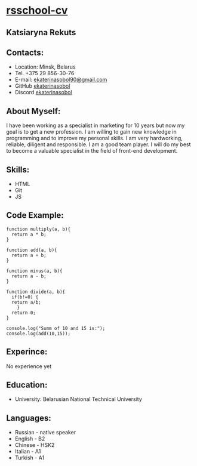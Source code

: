 # [rsschool-cv](https://github.com/ekaterinasobol/rsschool-cv.git)

## Katsiaryna Rekuts

## Contacts:

* Location: Minsk, Belarus
* Tel. +375 29 856-30-76
* E-mail: [ekaterinasobol90@gmail.com](mailto:ekaterinasobol90@gmail.com)
* GitHub [ekaterinasobol](https://github.com/ekaterinasobol)
* Discord [ekaterinasobol](ekaterinasobol#9112)

## About Myself:

I have been working as a specialist in marketing for 10 years but now my goal is to get a new profession. I am willing to gain new knowledge in programming and to improve my personal skills. I am very hardworking, reliable, diligent and responsible. I am a good team player. I will do my best to become a valuable specialist in the field of front-end development.

## Skills:

* HTML
* Git
* JS

## Code Example:

```
function multiply(a, b){
  return a * b;
}

function add(a, b){
  return a + b;
}

function minus(a, b){
  return a - b;
}

function divide(a, b){
  if(b!=0) {
  return a/b;
    }
  return 0;
}

console.log("Summ of 10 and 15 is:");
console.log(add(10,15));

```
## Experince:

No experience yet

## Education:

* University: Belarusian National Technical University

## Languages:

* Russian - native speaker
* English - B2
* Chinese - HSK2
* Italian - A1
* Turkish - A1
